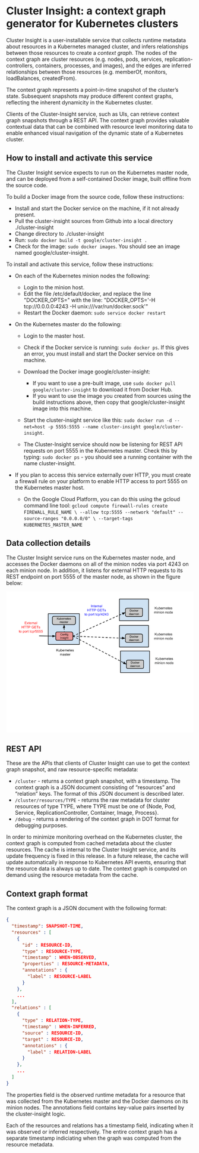 # Cluster Insight: a context graph generator for Kubernetes clusters

Cluster Insight is a user-installable service that collects runtime metadata
about resources in a Kubernetes managed cluster, and infers relationships
between those resources to create a *context graph*. The nodes of the context
graph are cluster resources (e.g. nodes, pods, services,
replication-controllers, containers, processes, and images), and the edges are
inferred relationships between those resources (e.g. memberOf, monitors,
loadBalances, createdFrom).

The context graph represents a point-in-time snapshot of the cluster’s state.
Subsequent snapshots may produce different context graphs, reflecting the
inherent dynamicity in the Kubernetes cluster.

Clients of the Cluster-Insight service, such as UIs, can retrieve context graph
snapshots through a REST API. The context graph provides valuable contextual
data that can be combined with resource level monitoring data to enable
enhanced visual navigation of the dynamic state of a Kubernetes cluster.


## How to install and activate this service

The Cluster Insight service expects to run on the Kubernetes master node, and
can be deployed from a self-contained Docker image, built offline from the
source code.

To build a Docker image from the source code, follow these instructions:

* Install and start the Docker service on the machine, if it not already present.
* Pull the cluster-insight sources from Github into a local directory
  ./cluster-insight
* Change directory to ./cluster-insight
* Run: `sudo docker build -t google/cluster-insight . `
* Check for the image: `sudo docker images`. You should see an image named
  google/cluster-insight.

To install and activate this service, follow these instructions:

* On each of the Kubernetes minion nodes the following:
   * Login to the minion host.
   * Edit the file /etc/default/docker, and replace the line "DOCKER_OPTS="
     with the line: "DOCKER_OPTS='-H tcp://0.0.0.0:4243 -H unix:///var/run/docker.sock'"
   * Restart the Docker daemon: `sudo service docker restart`

* On the Kubernetes master do the following:
   * Login to the master host.
   * Check if the Docker service is running: `sudo docker ps`. If this gives
     an error, you must install and start the Docker service on this machine.
   * Download the Docker image google/cluster-insight:
       * If you want to use a pre-built image, use `sudo docker pull google/cluster-insight`
         to download it from Docker Hub.
       * If you want to use the image you created from sources using the build
         instructions above, then copy that google/cluster-insight image into
         this machine.

   * Start the cluster-insight service like this:
     `sudo docker run -d --net=host -p 5555:5555 --name cluster-insight google/cluster-insight`.
   * The Cluster-Insight service should now be listening for REST
     API requests on port 5555 in the Kubernetes master. Check this by typing:
     `sudo docker ps` - you should see a running container with the name
     cluster-insight.

* If you plan to access this service externally over HTTP, you must create a
  firewall rule on your platform to enable HTTP access to port 5555 on the
  Kubernetes master host.
   * On the Google Cloud Platform, you can do this using the gcloud command
     line tool: `gcloud compute firewall-rules create FIREWALL_RULE_NAME \
     --allow tcp:5555 --network "default" --source-ranges "0.0.0.0/0" \
     --target-tags KUBERNETES_MASTER_NAME`


## Data collection details

The Cluster Insight service runs on the Kubernetes master node, and accesses
the Docker daemons on all of the minion nodes via port 4243 on each minion node.
In addition, it listens for external HTTP requests to its REST endpoint on port
5555 of the master node, as shown in the figure below:

![alt text](kubernetes-setup.png "cluster-insight service setup")


## REST API

These are the APIs that clients of Cluster Insight can use to get the context
graph snapshot, and raw resource-specific metadata:

* `/cluster` - returns a context graph snapshot, with a timestamp. The context
  graph is a JSON document consisting of “resources” and “relation” keys. The
  format of this JSON document is described later.
* `/cluster/resources/TYPE` - returns the raw metadata for cluster resources
  of type TYPE, where TYPE must be one of {Node, Pod, Service,
  ReplicationController, Container, Image, Process}.
* `/debug` - returns a rendering of the context graph in DOT format for
  debugging purposes.

In order to minimize monitoring overhead on the Kubernetes cluster, the context
graph is computed from cached metadata about the cluster resources. The cache
is internal to the Cluster Insight service, and its update frequency is fixed
in this release. In a future release, the cache will update automatically in
response to Kubernetes API events, ensuring that the resource data is always
up to date. The context graph is computed on demand using the resource metadata
from the cache.

## Context graph format

The context graph is a JSON document with the following format:
```json
{
  "timestamp": SNAPSHOT-TIME,
  "resources" : [
    {
      "id" : RESOURCE-ID,
      "type" : RESOURCE-TYPE,
      "timestamp" : WHEN-OBSERVED,
      "properties" : RESOURCE-METADATA,
      "annotations" : {
        "label" : RESOURCE-LABEL
      }
    },
    ...
  ],
  "relations" : [
    {
      "type" : RELATION-TYPE,
      "timestamp" : WHEN-INFERRED,
      "source" : RESOURCE-ID,
      "target" : RESOURCE-ID,
      "annotations" : {
        "label" : RELATION-LABEL
      }
    },
    ...
  ]
}
```

The properties field is the observed runtime metadata for a resource that was
collected from the Kubernetes master and the Docker daemons on its minion nodes.
The annotations field contains key-value pairs inserted by the cluster-insight
logic.

Each of the resources and relations has a timestamp field, indicating when
it was observed or inferred respectively. The entire context graph has a
separate timestamp indiciating when the graph was computed from the resource
metadata.

